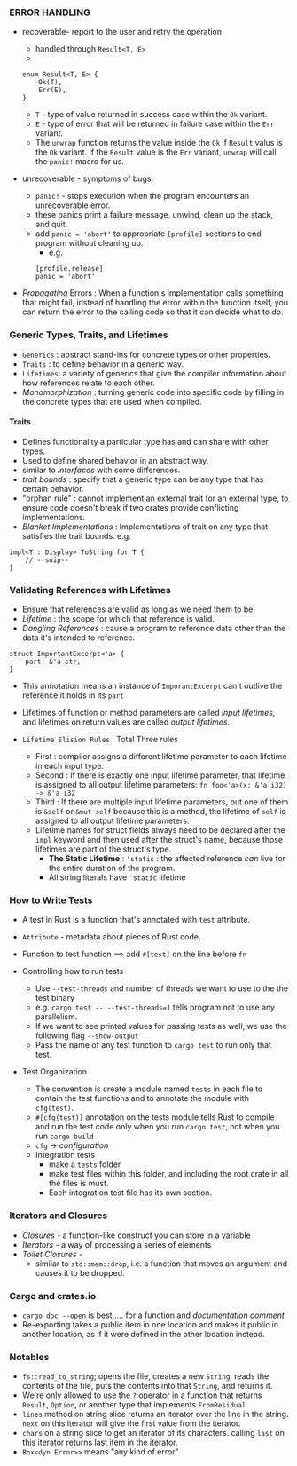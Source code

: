 ### ERROR HANDLING

- recoverable- report to the user and retry the operation
  - handled through `Result<T, E>`
  -
  ```
  enum Result<T, E> {
      Ok(T),
      Err(E),
  }
  ```
  - `T` - type of value returned in success case within the `Ok` variant.
  - `E` - type of error that will be returned in failure case within the `Err` variant.
  - The `unwrap` function returns the value inside the `Ok` if `Result` valus is the `Ok` variant. If the `Result` value is the `Err` variant, `unwrap` will call the `panic!` macro for us.
- unrecoverable - symptoms of bugs.

  - `panic!` - stops execution when the program encounters an unrecoverable error.
  - these panics print a failure message, unwind, clean up the stack, and quit.
  - add `panic = 'abort'` to appropriate `[profile]` sections to end program without cleaning up.
    - e.g.
    ```
    [profile.release]
    panic = 'abort'
    ```

- _Propagating_ Errors : When a function's implementation calls something that might fail, instead of handling the error within the function itself, you can return the error to the calling code so that it can decide what to do.

### Generic Types, Traits, and Lifetimes

- `Generics` : abstract stand-ins for concrete types or other properties.
- `Traits` : to define behavior in a generic way.
- `Lifetimes`: a variety of generics that give the compiler information about how references relate to each other.
- _Monomorphization_ : turning generic code into specific code by filling in the concrete types that are used when compiled.

#### Traits

- Defines functionality a particular type has and can share with other types.
- Used to define shared behavior in an abstract way.
- similar to _interfaces_ with some differences.
- _trait bounds_ : specify that a generic type can be any type that has certain behavior.
- "orphan rule" : cannot implement an external trait for an external type, to ensure code doesn't break if two crates provide conflicting implementations.
- _Blanket Implementations_ : Implementations of trait on any type that satisfies the trait bounds. e.g.

```
impl<T : Display> ToString for T {
    // --snip--
}
```

### Validating References with Lifetimes

- Ensure that references are valid as long as we need them to be.
- _Lifetime_ : the scope for which that reference is valid.
- _Dangling References_ : cause a program to reference data other than the data it's intended to reference.

```
struct ImportantExcerpt<'a> {
    part: &'a str,
}
```

- This annotation means an instance of `ImporantExcerpt` can't outlive the reference it holds in its `part`
- Lifetimes of function or method parameters are called _input lifetimes_, and lifetimes on return values are called _output lifetimes_.

- `Lifetime Elision Rules` : Total Three rules
  - First : compiler assigns a different lifetime parameter to each lifetime in each input type.
  - Second : If there is exactly one input lifetime parameter, that lifetime is assigned to all output lifetime parameters: `fn foo<'a>(x: &'a i32) -> &'a i32`
  - Third : If there are multiple input lifetime parameters, but one of them is `&self` or `&mut self` because this is a method, the lifetime of `self` is assigned to all output lifetime parameters.
  - Lifetime names for struct fields always need to be declared after the `impl` keyword and then used after the struct's name, because those lifetimes are part of the struct's type.
    - __The Static Lifetime__ : `'static` : the affected reference _can_ live for the entire duration of the program.
    - All string literals have `'static` lifetime




### How to Write Tests
- A test in Rust is a function that's annotated with `test` attribute.
- `Attribute` - metadata about pieces of Rust code.
- Function to test function ==> add `#[test]` on the line before `fn`

- Controlling how to run tests
    - Use `--test-threads` and number of threads we want to use to the the test binary
    - e.g. `cargo test -- --test-threads=1` tells program not to use any parallelism.
    - If we want to see printed values for passing tests as well, we use the following flag
      `--show-output`
    - Pass the name of any test function to `cargo test` to run only that test.
- Test Organization
    - The convention is create a module named `tests` in each file to contain the test functions and to annotate the module with `cfg(test)`.
    - `#[cfg(test)]` annotation on the tests module tells Rust to compile and run the test code only when you run `cargo test`, not when you run `cargo build`
    - `cfg` -> _configuration_
    - Integration tests
        - make a `tests` folder
        - make test files within this folder, and including the root crate in all the files is must.
        - Each integration test file has its own section.



### Iterators and Closures
- _Closures_ - a function-like construct you can store in a variable
- _Iterators_ - a way of processing a series of elements
- _Toilet Closures_ -
  - similar to `std::mem::drop`, i.e. a function that moves an argument and causes it to be dropped.

### Cargo and crates.io
- `cargo doc --open` is best..... for a function and _documentation comment_
- Re-exporting takes a public item in one location and makes it public in another location, as if it were defined in the other location instead.

### Notables

- `fs::read_to_string`; opens the file, creates a new `String`, reads the contents of the file, puts the contents into that `String`, and returns it.
- We're only allowed to use the `?` operator in a function that returns `Result`, `Option`, or another type that implements `FromResidual`
- `lines` method on string slice returns an iterator over the line in the string. `next` on this iterator will give the first value from the iterator.
- `chars` on a string slice to get an iterator of its characters. calling `last` on this iterator returns last item in the iterator.
- `Box<dyn Error>>` means "any kind of error"
